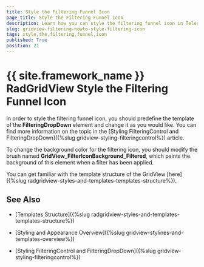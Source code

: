 ```yaml
---
title: Style the Filtering Funnel Icon
page_title: Style the Filtering Funnel Icon
description: Learn how you can style the filtering funnel icon in Telerik's {{ site.framework_name }} DataGrid through predefined template of the FilteringDropDown element.
slug: gridview-filtering-howto-style-filtering-icon
tags: style,the,filtering,funnel,icon
published: True
position: 21
---
```


# {{ site.framework_name }} RadGridView Style the Filtering Funnel Icon

In order to style the filtering funnel icon, you should predefine the template of the __FilteringDropDown__ element and change it as you would like. You can find more information on the topic in the [Styling FilteringControl and FilteringDropDown]({%slug gridview-styling-filteringcontrol%}) article.

To change the background color for the filtering icon, you should modify the brush named **GridView_FilterIconBackground_Filtered**, which paints the background of this element when a filter has been applied.
        

You can get familiar with the template structure of the GridView [here]({%slug radgridview-styles-and-templates-templates-structure%}).
        

## See Also

 * [Templates Structure]({%slug radgridview-styles-and-templates-templates-structure%})

 * [Styling and Appearance Overview]({%slug gridview-stylines-and-templates-overview%})

 * [Styling FilteringControl and FilteringDropDown]({%slug gridview-styling-filteringcontrol%})
